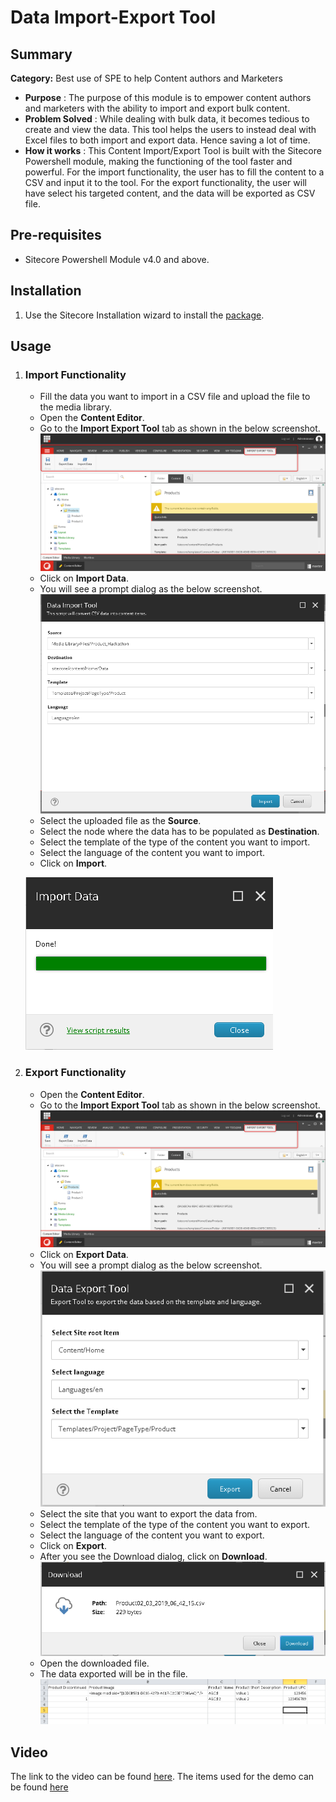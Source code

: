 ﻿# Data Import-Export Tool


## Summary

**Category:**  Best use of SPE to help Content authors and Marketers

 - **Purpose** : The purpose of this module is to empower content authors and marketers with the ability to import and export bulk content.
 - **Problem Solved** : While dealing with bulk data, it becomes tedious to create and view the data. This tool helps the users to instead deal with Excel files to both import and export data. Hence saving a lot of time.
 - **How it works** : This  Content Import/Export Tool is built with the Sitecore Powershell module, making the functioning of the tool faster and powerful. For the import functionality, the user has to fill the content to a CSV and input it to the tool. For the export functionality, the user will have select his targeted content, and the data will be exported as CSV file.
 
## Pre-requisites

- Sitecore Powershell Module v4.0 and above.

## Installation

1.  Use the Sitecore Installation wizard to install the  [package](https://github.com/Sitecore-Hackathon/2019-sitecore-crusaders/blob/master/sc.package/Data_Import_Export_Installation_Package-1.zip?raw=true).

## Usage

1. ### Import Functionality
	- Fill the data you want to import in a CSV file and upload the file to the media library.
	- Open the **Content Editor**.
	- Go to the **Import Export Tool** tab as shown in the below screenshot.
	![Select Tool Tab](https://github.com/Sitecore-Hackathon/2019-sitecore-crusaders/blob/master/documentation/images/Tool-Tab-New.png?raw=true)
	- Click on **Import Data**.
	- You will see a prompt dialog as the below screenshot.
	![Select-Import-Options](https://github.com/Sitecore-Hackathon/2019-sitecore-crusaders/blob/master/documentation/images/Import-Dialog.png?raw=true)
	- Select the uploaded file as the **Source**.
	- Select the node where the data has to be populated as **Destination**.
	- Select the template of the type of the content you want to import.
	- Select the language of the content you want to import.
	- Click on **Import**.
    
	![Import-Success](https://github.com/Sitecore-Hackathon/2019-sitecore-crusaders/blob/master/documentation/images/Import-Success.png?raw=true)
2. ### Export Functionality
	- Open the **Content Editor**.
	- Go to the **Import Export Tool** tab as shown in the below screenshot.	
	![Select-Tool-Tab](https://github.com/Sitecore-Hackathon/2019-sitecore-crusaders/blob/master/documentation/images/Tool-Tab-New.png?raw=true)
	- Click on **Export Data**.
	- You will see a prompt dialog as the below screenshot.
	![Select Options](https://github.com/Sitecore-Hackathon/2019-sitecore-crusaders/blob/master/documentation/images/Export-Select_Options-New.png?raw=true)
	- Select the site that you want to export the data from.
	- Select the template of the type of the content you want to export.
	- Select the language of the content you want to export.
	- Click on **Export**.
	- After you see the Download dialog, click on **Download**.
	![ Download File Dialog ](https://github.com/Sitecore-Hackathon/2019-sitecore-crusaders/blob/master/documentation/images/Export-Download_Dialog-New.png?raw=true)
	- Open the downloaded file.
	- The data exported will be in the file.
	![Downloaded File ](https://github.com/Sitecore-Hackathon/2019-sitecore-crusaders/blob/master/documentation/images/Export-File.png?raw=true)
	
## Video
The link to the video can be found [here](https://youtu.be/3bBunB1_i8Y).
The items used for the demo can be found [here](https://github.com/Sitecore-Hackathon/2019-sitecore-crusaders/blob/master/sc.package/Data_Export_Import_Demo_Package-v1.zip?raw=true)

